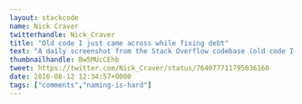 ```yaml
---
layout: stackcode
name: Nick Craver
twitterhandle: Nick_Craver
title: "Old code I just came across while fixing debt"
text: "A daily screenshot from the Stack Overflow codebase (old code I just came across while fixing debt). "
thumbnailhandle: Bw5MUcCEhb
tweet: https://twitter.com/Nick_Craver/status/764077711795036160
date: 2016-08-12 12:34:57+0000
tags: ["comments","naming-is-hard"]
---
```

